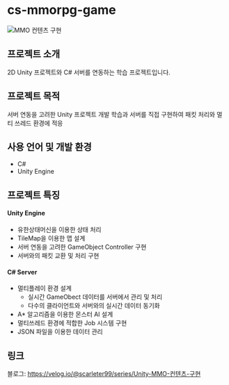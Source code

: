 # cs-mmorpg-game

![MMO 컨텐츠 구현](https://github.com/scarleter99/cs-mmorpg-game/assets/39542671/65e3fd16-e036-480e-baad-8feeefa93edf)

## 프로젝트 소개

2D Unity 프로젝트와 C# 서버를 연동하는 학습 프로젝트입니다.

## 프로젝트 목적

서버 연동을 고려한 Unity 프로젝트 개발 학습과 서버를 직접 구현하여 패킷 처리와 멀티 쓰레드 환경에 적응

## 사용 언어 및 개발 환경

- C#
- Unity Engine

## 프로젝트 특징

#### Unity Engine

- 유한상태머신을 이용한 상태 처리
- TileMap을 이용한 맵 설계
- 서버 연동을 고려한 GameObject Controller 구현
- 서버와의 패킷 교환 및 처리 구현

#### C# Server

- 멀티플레이 환경 설계
  - 실시간 GameObect 데이터를 서버에서 관리 및 처리
  - 다수의 클라이언트와 서버와의 실시간 데이터 동기화
- A* 알고리즘을 이용한 몬스터 AI 설계
- 멀티쓰레드 환경에 적합한 Job 시스템 구현
- JSON 파일을 이용한 데이터 관리

## 링크
블로그: https://velog.io/@scarleter99/series/Unity-MMO-컨텐츠-구현
